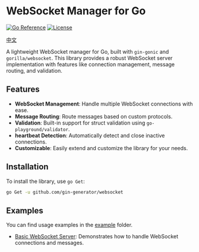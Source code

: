 # WebSocket Manager for Go

[![Go Reference](https://pkg.go.dev/badge/github.com/yourusername/yourrepository.svg)](https://pkg.go.dev/github.com/gin-generator/websocket)
[![License](https://img.shields.io/badge/license-MIT-blue.svg)](LICENSE)

[中文](README_zh.md)

A lightweight WebSocket manager for Go, built with `gin-gonic` and `gorilla/websocket`. This library provides a robust WebSocket server implementation with features like connection management, message routing, and validation.

## Features

- **WebSocket Management**: Handle multiple WebSocket connections with ease.
- **Message Routing**: Route messages based on custom protocols.
- **Validation**: Built-in support for struct validation using `go-playground/validator`.
- **heartbeat Detection**: Automatically detect and close inactive connections.
- **Customizable**: Easily extend and customize the library for your needs.

## Installation

To install the library, use `go Get`:

```bash
go Get -u github.com/gin-generator/websocket
```

## Examples

You can find usage examples in the [example](example) folder.

- [Basic WebSocket Server](example/logic.go): Demonstrates how to handle WebSocket connections and messages.